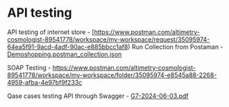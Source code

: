  # API testing
API testing of internet store - [https://www.postman.com/altimetry-cosmologist-89541778/workspace/my-workspace/request/35095974-64ea5f91-9acd-4adf-90ac-e885bbcc1af8)
Run Collection from Postaman - [Demoshopping.postman_collection.json](https://github.com/user-attachments/files/15508259/Demoshopping.postman_collection.json)

SOAP Testing - https://www.postman.com/altimetry-cosmologist-89541778/workspace/my-workspace/folder/35095974-e8545a88-2268-4959-afba-4e97bf9f233c

Qase cases testing API through Swagger - [G7-2024-06-03.pdf](https://github.com/user-attachments/files/15536261/G7-2024-06-03.pdf)
